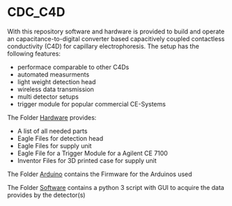 # CDC_C4D
With this repository software and hardware is provided to build and operate an capacitance-to-digital converter based capacitively coupled contactless conductivity (C4D) for capillary electrophoresis.
The setup has the following features:
- performace comparable to other C4Ds
- automated measurments
- light weight detection head
- wireless data transmission
- multi detector setups
- trigger module for popular commercial CE-Systems

The Folder [Hardware](https://github.com/AGHuhn/CDC_C4D/tree/main/Hardware) provides:
- A list of all needed parts
- Eagle Files for detection head
- Eagle Files for supply unit
- Eagle File for a Trigger Module for a Agilent CE 7100
- Inventor Files for 3D printed case for supply unit

The Folder [Arduino](https://github.com/AGHuhn/CDC_C4D/tree/main/Arduino) contains the Firmware for the Arduinos used

The Folder [Software](https://github.com/AGHuhn/CDC_C4D/tree/main/Software) contains a python 3 script with GUI to acquire the data provides by the detector(s) 
